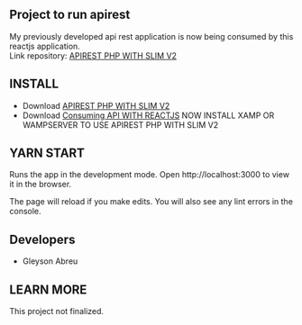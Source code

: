 ## Project to run apirest

My previously developed api rest application is now being consumed by this reactjs application.<br>
Link repository: [APIREST PHP WITH SLIM V2](https://github.com/gleysonabreu/apirest)<br>

## INSTALL
- Download [APIREST PHP WITH SLIM V2](https://github.com/gleysonabreu/apirest)
- Download [Consuming API WITH REACTJS](https://github.com/gleysonabreu/apirest-react)
NOW INSTALL XAMP OR WAMPSERVER TO USE APIREST PHP WITH SLIM V2<br>

## YARN START
Runs the app in the development mode.
Open http://localhost:3000 to view it in the browser.

The page will reload if you make edits.
You will also see any lint errors in the console.<br>

## Developers
- Gleyson Abreu

## LEARN MORE
This project not finalized.
